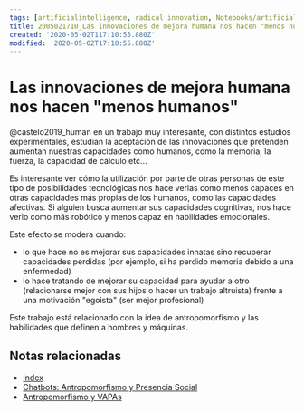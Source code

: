 ```yaml
---
tags: [artificialintelligence, radical innovation, Notebooks/artificialintelligence, antromoporphism]
title: 2005021710_Las innovaciones de mejora humana nos hacen "menos humanos"
created: '2020-05-02T117:10:55.880Z'
modified: '2020-05-02T17:10:55.880Z'
---
```


# Las innovaciones de mejora humana nos hacen "menos humanos"

@castelo2019_human en un trabajo muy interesante, con distintos estudios experimentales, estudian la aceptación de las innovaciones que pretenden aumentan nuestras capacidades como humanos, como la memoria, la fuerza, la capacidad de cálculo etc...

Es interesante ver cómo la utilización por parte de otras personas de este tipo de posibilidades tecnológicas nos hace verlas como menos capaces en otras capacidades más propias de los humanos, como las capacidades afectivas. Si alguien busca aumentar sus capacidades cognitivas, nos hace verlo como más robótico y menos capaz en habilidades emocionales.

Este efecto se modera cuando:

- lo que hace no es mejorar sus capacidades innatas sino recuperar capacidades perdidas (por ejemplo, si ha perdido memoria debido a una enfermedad)
- lo hace tratando de mejorar su capacidad para ayudar a otro (relacionarse mejor con sus hijos o hacer un trabajo altruista) frente a una motivación "egoista" (ser mejor profesional)

Este trabajo está relacionado con la idea de antropomorfismo y las habilidades que definen a hombres y máquinas.

## Notas relacionadas

- [Index](_2003101705_index.md)
- [Chatbots: Antropomorfismo y Presencia Social](2003241127_chatbotsycustomercompliance.md)
- [Antropomorfismo y VAPAs](2004060734_antropomorfismo_vapas.md)

